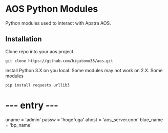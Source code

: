 # **AOS Python Modules**

Python modules used to interact with Apstra AOS.

## **Installation**

Clone repo into your aos project.

```
git clone https://github.com/higutomo38/aos.git
```

Install Python 3.X on you local. Some modules may not work on 2.X.
Some modules 

```
pip install requests urllib3
```

# --- entry ---
uname = 'admin'
passw = 'hogefuga'
ahost = 'aos_server.com'
blue_name = 'bp_name'


